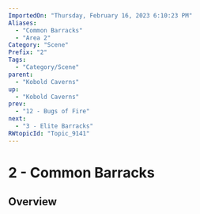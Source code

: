 ```yaml
---
ImportedOn: "Thursday, February 16, 2023 6:10:23 PM"
Aliases:
  - "Common Barracks"
  - "Area 2"
Category: "Scene"
Prefix: "2"
Tags:
  - "Category/Scene"
parent:
  - "Kobold Caverns"
up:
  - "Kobold Caverns"
prev:
  - "12 - Bugs of Fire"
next:
  - "3 - Elite Barracks"
RWtopicId: "Topic_9141"
---
```

# 2 - Common Barracks
## Overview
